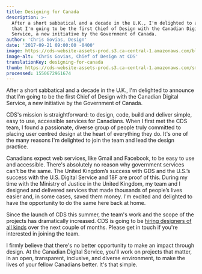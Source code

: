```yaml
---
title: Designing for Canada
description: >-
  After a short sabbatical and a decade in the U.K., I'm delighted to announce
  that I'm going to be the first Chief of Design with the Canadian Digital
  Service, a new initiative by the Government of Canada.
author: 'Chris Govias, Design'
date: '2017-09-21 09:00:00 -0400'
image: https://cds-website-assets-prod.s3.ca-central-1.amazonaws.com/blog_designing_for_canada_2017_a6cf251b7c.jpg
image-alt: 'Chris Govias, Chief of Design at CDS'
translationKey: designing-for-canada
thumb: https://cds-website-assets-prod.s3.ca-central-1.amazonaws.com/small_blog_designing_for_canada_2017_a6cf251b7c.jpg
processed: 1550672961674
---
```

After a short sabbatical and a decade in the U.K., I'm delighted to announce that I'm going to be the first Chief of Design with the Canadian Digital Service, a new initiative by the Government of Canada.

CDS's mission is straightforward: to design, code, build and deliver simple, easy to use, accessible services for Canadians. When I first met the CDS team, I found a passionate, diverse group of people truly committed to placing user centred design at the heart of everything they do. It's one of the many reasons I'm delighted to join the team and lead the design practice.

Canadians expect web services, like Gmail and Facebook, to be easy to use and accessible. There's absolutely no reason why government services can't be the same. The United Kingdom’s success with GDS and the U.S.’s success with the U.S. Digital Service and 18F are proof of this. During my time with the Ministry of Justice in the United Kingdom, my team and I designed and delivered services that made thousands of people’s lives easier and, in some cases, saved them money. I'm excited and delighted to have the opportunity to do the same here back at home.

Since the launch of CDS this summer, the team's work and the scope of the projects has dramatically increased. CDS is going to be [hiring designers of all kinds](/join-our-team/) over the next couple of months. Please get in touch if you're interested in joining the team.

I firmly believe that there's no better opportunity to make an impact through design. At the Canadian Digital Service, you'll work on projects that matter, in an open, transparent, inclusive, and diverse environment, to make the lives of your fellow Canadians better. It's that simple.

